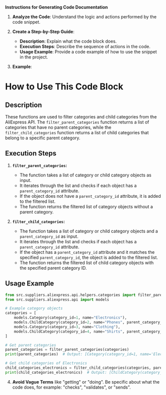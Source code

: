 **Instructions for Generating Code Documentation**

1. **Analyze the Code**: Understand the logic and actions performed by the code snippet.

2. **Create a Step-by-Step Guide**:
    - **Description**: Explain what the code block does.
    - **Execution Steps**: Describe the sequence of actions in the code.
    - **Usage Example**: Provide a code example of how to use the snippet in the project.

3. **Example**:

How to Use This Code Block
=========================================================================================

Description
-------------------------
These functions are used to filter categories and child categories from the AliExpress API. The `filter_parent_categories` function returns a list of categories that have no parent categories, while the `filter_child_categories` function returns a list of child categories that belong to a specific parent category. 

Execution Steps
-------------------------
1. **`filter_parent_categories`:**
    - The function takes a list of category or child category objects as input.
    - It iterates through the list and checks if each object has a `parent_category_id` attribute.
    - If the object does not have a `parent_category_id` attribute, it is added to the filtered list.
    - The function returns the filtered list of category objects without a parent category.

2. **`filter_child_categories`:**
    - The function takes a list of category or child category objects and a `parent_category_id` as input.
    - It iterates through the list and checks if each object has a `parent_category_id` attribute.
    - If the object has a `parent_category_id` attribute and it matches the specified `parent_category_id`, the object is added to the filtered list.
    - The function returns the filtered list of child category objects with the specified parent category ID.


Usage Example
-------------------------

```python
from src.suppliers.aliexpress.api.helpers.categories import filter_parent_categories, filter_child_categories
from src.suppliers.aliexpress.api import models

# Example category objects
categories = [
    models.Category(category_id=1, name="Electronics"),
    models.ChildCategory(category_id=2, name="Phones", parent_category_id=1),
    models.Category(category_id=3, name="Clothing"),
    models.ChildCategory(category_id=4, name="Shirts", parent_category_id=3),
]

# Get parent categories
parent_categories = filter_parent_categories(categories)
print(parent_categories)  # Output: [Category(category_id=1, name='Electronics'), Category(category_id=3, name='Clothing')]

# Get child categories of Electronics
child_categories_electronics = filter_child_categories(categories, parent_category_id=1)
print(child_categories_electronics)  # Output: [ChildCategory(category_id=2, name='Phones', parent_category_id=1)]
```

4. **Avoid Vague Terms** like "getting" or "doing". Be specific about what the code does, for example: "checks", "validates", or "sends".